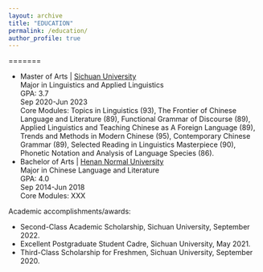```yaml
---
layout: archive
title: "EDUCATION"
permalink: /education/
author_profile: true
---
```


=======
* Master of Arts | [Sichuan University](https://www.scu.edu.cn/)                                            
Major in Linguistics and Applied Linguistics   
GPA: 3.7   
Sep 2020-Jun 2023                                                                                                                                    
Core Modules: Topics in Linguistics (93), The Frontier of Chinese Language and Literature (89), Functional Grammar of Discourse (89), Applied Linguistics and Teaching Chinese as A Foreign Language (89), Trends and Methods in Modern Chinese (95), Contemporary Chinese Grammar (89), Selected Reading in Linguistics Masterpiece (90), Phonetic Notation and Analysis of Language Species (86).   
* Bachelor of Arts | [Henan Normal University](https://www.htu.edu.cn/)  
Major in Chinese Language and Literature                                                                                                
GPA: 4.0                        
Sep 2014-Jun 2018                                                                                                                       
Core Modules: XXX

Academic accomplishments/awards:                             
*	Second-Class Academic Scholarship, Sichuan University, September 2022.                   
*	Excellent Postgraduate Student Cadre, Sichuan University, May 2021.                  
*	Third-Class Scholarship for Freshmen, Sichuan University, September 2020.            
